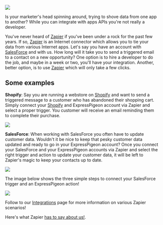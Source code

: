 ![](/blog/images/2017/zapier.png)

Is your marketer's head spinning around, trying to shove data from one app to another? 
 While you can integrate with apps APIs you're not really a developer. 

You've never heard of [Zapier](https://zapier.com/) if you've been under a rock for the past few years. 
If so, [Zapier](https://zapier.com/) is an Internet connector which allows you to tie your data from various Internet apps.
Let's say you have an account with [SalesForce](https://www.salesforce.com/) and with us. 
How long will it take you to send a triggered email to a contact on a new opportunity? One option is to hire a developer to do the job, and 
maybe in a week or two, you'll have your integration. Another, better option, is to use 
[Zapier](https://zapier.com/) which will only take a few clicks.


## Some examples
 
**Shopify**: Say you are running a webstore on [Shopify](https://www.shopify.com/) and want to send 
a triggered message to a customer who has abandoned their shopping cart. Simply connect your [Shopify](https://www.shopify.com/) 
and ExpressPigeon account via Zapier and select a proper trigger. You customer will receive an email 
reminding them to complete their purchase.
 
[![](/blog/images/2017/shopify.png)](https://zapier.com/app/editor/template/14692?utm_campaign=Widget&embedded=true&referrer=https://expresspigeon.com/integrations&utm_source=widget&utm_medium=embed&selected_apis=ShopifyAPI,ExpressPigeonDevAPI)


**SalesForce**: When working with SalesForce you often have to update customer data. Wouldn't it be nice to
keep that pesky customer data updated and ready to go in your ExpressPigeon account? Once you connect your 
  SalesForce and your ExpressPigeon accounts via Zapier and select the right trigger and action to update your 
  customer data, it will be left to Zapier's magic to keep your contacts up to date.
 
[![](/blog/images/2017/salesforce.png)](https://zapier.com/app/editor/template/14693?utm_campaign=Widget&embedded=true&referrer=https://expresspigeon.com/integrations&utm_source=widget&utm_medium=embed&selected_apis=SalesforceAPI,ExpressPigeonDevAPI)


The image below shows the three simple steps to connect your SalesForce trigger and an ExpressPigeon action!

[![](/blog/images/2017/salesforce1.png)](https://zapier.com/app/editor/template/14693?utm_campaign=Widget&embedded=true&referrer=https://expresspigeon.com/integrations&utm_source=widget&utm_medium=embed&selected_apis=SalesforceAPI,ExpressPigeonDevAPI)


Follow to our [Integrations](/integrations) page for more information on various Zapier scenarios! 

Here's what Zapier [has to say about us!](https://zapier.com/zapbook/updates/1008/expresspigeon-integrations/). 

